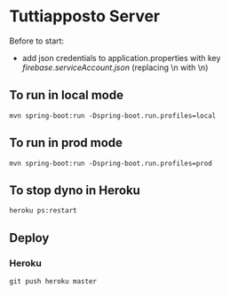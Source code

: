 # Tuttiapposto Server

Before to start:
- add json credentials to application.properties with key *firebase.serviceAccount.json* (replacing \n with \\n)

## To run in local mode
`mvn spring-boot:run -Dspring-boot.run.profiles=local`

## To run in prod mode
`mvn spring-boot:run -Dspring-boot.run.profiles=prod`

## To stop dyno in Heroku
`heroku ps:restart`

## Deploy 

### Heroku
`git push heroku master`

